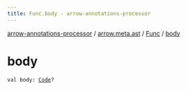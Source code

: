```yaml
---
title: Func.body - arrow-annotations-processor
---
```


[arrow-annotations-processor](../../index.html) / [arrow.meta.ast](../index.html) / [Func](index.html) / [body](./body.html)

# body

`val body: `[`Code`](../-code/index.html)`?`